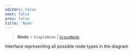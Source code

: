 ```yaml
---
editUrl: false
next: false
prev: false
title: 'Node'
---
```


> **Node** = `SimpleNode` \| [`GroupNode`](/api/types/groupnode/)

Interface representing all possible node types in the diagram
